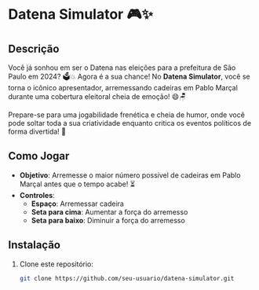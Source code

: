 # Datena Simulator 🎮✨

## Descrição

Você já sonhou em ser o Datena nas eleições para a prefeitura de São Paulo em 2024? 🗳️💥 Agora é a sua chance! No **Datena Simulator**, você se torna o icônico apresentador, arremessando cadeiras em Pablo Marçal durante uma cobertura eleitoral cheia de emoção! 😄🪑

Prepare-se para uma jogabilidade frenética e cheia de humor, onde você pode soltar toda a sua criatividade enquanto critica os eventos políticos de forma divertida! 🎉

## Como Jogar

- **Objetivo**: Arremesse o maior número possível de cadeiras em Pablo Marçal antes que o tempo acabe! ⏳
- **Controles**:
  - **Espaço**: Arremessar cadeira
  - **Seta para cima**: Aumentar a força do arremesso
  - **Seta para baixo**: Diminuir a força do arremesso

## Instalação

1. Clone este repositório:
   ```bash
   git clone https://github.com/seu-usuario/datena-simulator.git
